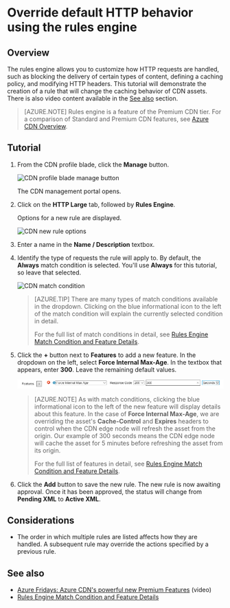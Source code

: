 <properties
	pageTitle="CDN - Overriding default HTTP behavior using the rules engine"
	description="The rules engine allows you to customize how HTTP requests are handled, such as blocking the delivery of certain types of content, define a caching policy, and modify HTTP headers."
	services="cdn"
	documentationCenter=".NET"
	authors="camsoper"
	manager="erikre"
	editor=""/>

<tags
	ms.service="cdn"
	ms.workload="tbd"
	ms.tgt_pltfrm="na"
	ms.devlang="na"
	ms.topic="article"
	ms.date="02/25/2016" 
	ms.author="casoper"/>

# Override default HTTP behavior using the rules engine

## Overview

The rules engine allows you to customize how HTTP requests are handled, such as blocking the delivery of certain types of content, defining a caching policy, and modifying HTTP headers.  This tutorial will demonstrate the creation of a rule that will change the caching behavior of CDN assets.  There is also video content available in the [See also](#see-also) section.

> [AZURE.NOTE] Rules engine is a feature of the Premium CDN tier.  For a comparison of Standard and Premium CDN features, see [Azure CDN Overview](cdn-overview.md).

## Tutorial

1. From the CDN profile blade, click the **Manage** button.

	![CDN profile blade manage button](./media/cdn-rules-engine/cdn-rules-manage-btn.png)

	The CDN management portal opens.

2. Click on the **HTTP Large** tab, followed by **Rules Engine**.

	Options for a new rule are displayed.

	![CDN new rule options](./media/cdn-rules-engine/cdn-new-rule.png)

3. Enter a name in the **Name / Description** textbox.

4. Identify the type of requests the rule will apply to.  By default, the **Always** match condition is selected.  You'll use **Always** for this tutorial, so leave that selected.

	![CDN match condition](./media/cdn-rules-engine/cdn-request-type.png)

	>[AZURE.TIP] There are many types of match conditions available in the dropdown.  Clicking on the blue informational icon to the left of the match condition will explain the currently selected condition in detail.
	>
	>For the full list of match conditions in detail, see [Rules Engine Match Condition and Feature Details](cdn-rules-engine-details.md#match-conditions).

5.  Click the **+** button next to **Features** to add a new feature.  In the dropdown on the left, select **Force Internal Max-Age**.  In the textbox that appears, enter **300**.  Leave the remaining default values.

	![CDN feature](./media/cdn-rules-engine/cdn-new-feature.png)

	>[AZURE.NOTE] As with match conditions, clicking the blue informational icon to the left of the new feature will display details about this feature.  In the case of **Force Internal Max-Age**, we are overriding the asset's **Cache-Control** and **Expires** headers to control when the CDN edge node will refresh the asset from the origin.  Our example of 300 seconds means the CDN edge node will cache the asset for 5 minutes before refreshing the asset from its origin.
	>
	>For the full list of features in detail, see [Rules Engine Match Condition and Feature Details](cdn-rules-engine-details.md#features).

6.  Click the **Add** button to save the new rule.  The new rule is now awaiting approval. Once it has been approved, the status will change from **Pending XML** to **Active XML**.

## Considerations

- The order in which multiple rules are listed affects how they are handled. A subsequent rule may override the actions specified by a previous rule.

## See also
* [Azure Fridays: Azure CDN's powerful new Premium Features](../videos/azure-cdns-powerful-new-premium-features/) (video)
* [Rules Engine Match Condition and Feature Details](cdn-rules-engine-details.md)

